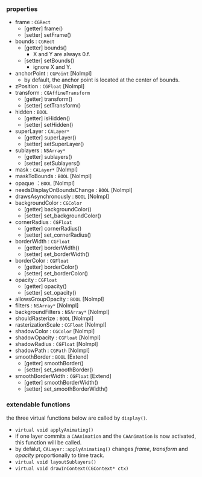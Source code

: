 ### properties
* frame : `CGRect`
  * \[getter] frame()
  * \[setter] setFrame() 
* bounds : `CGRect`
  * \[getter] bounds()
    * X and Y are always 0.f. 
  * \[setter] setBounds()
    * ignore X and Y.  
* anchorPoint : `CGPoint` \[NoImpl] 
  * by default, the anchor point is located at the center of bounds. 
* zPosition : `CGFloat` \[NoImpl] 
* transform : `CGAffineTransform`
  * \[getter] transform()
  * \[setter] setTransform() 
* hidden : `BOOL`
  * \[getter] isHidden()
  * \[setter] setHidden() 
* superLayer : `CALayer*`
  * \[getter] superLayer()
  * \[setter] setSuperLayer() 
* sublayers : `NSArray*`
  * \[getter] sublayers()
  * \[setter] setSublayers() 
* mask : `CALayer*` \[NoImpl]
* maskToBounds : `BOOL` \[NoImpl]
* opaque ：`BOOL` \[NoImpl]
* needsDisplayOnBoundsChange : `BOOL` \[NoImpl]
* drawsAsynchronously : `BOOL` \[NoImpl] 
* backgroundColor : `CGColor`
  * \[getter] backgroundColor()
  * \[setter] set_backgroundColor()  
* cornerRadius : `CGFloat`
  * \[getter] cornerRadius()
  * \[setter] set_cornerRadius()  
* borderWidth : `CGFloat`
  * \[getter] borderWidth()
  * \[setter] set_borderWidth()  
* borderColor : `CGFloat`
  * \[getter] borderColor()
  * \[setter] set_borderColor()  
* opacity : `CGFloat`
  * \[getter] opacity()
  * \[setter] set_opacity()  
* allowsGroupOpacity : `BOOL` \[NoImpl] 
* filters : `NSArray*` \[NoImpl] 
* backgroundFilters : `NSArray*` \[NoImpl] 
* shouldRasterize : `BOOL` \[NoImpl] 
* rasterizationScale : `CGFloat` \[NoImpl] 
* shadowColor : `CGColor` \[NoImpl] 
* shadowOpacity : `CGFloat` \[NoImpl] 
* shadowRadius : `CGFloat` \[NoImpl] 
* shadowPath : `CGPath` \[NoImpl] 
* smoothBorder : `BOOL` \[Extend] 
  * \[getter] smoothBorder()
  * \[setter] set_smoothBorder()  
* smoothBorderWidth : `CGFloat` \[Extend]  
  * \[getter] smoothBorderWidth()
  * \[setter] set_smoothBorderWidth()  

### extendable functions
the three virtual functions below are called by `display()`.
* `virtual void applyAnimating()`
 * if one layer commits a `CAAnimation` and the `CAAnimation` is now activated, this function will be called.
 * by defalut, `CALayer::applyAnimating()` changes _frame_, _transform_ and _opacity_ proportionally to time track.
* `virtual void layoutSublayers()`
* `virtual void drawInContext(CGContext* ctx)`
